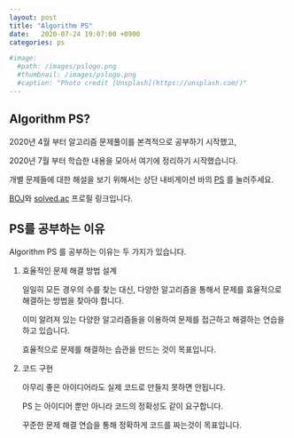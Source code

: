 ```yaml
---
layout: post
title: "Algorithm PS"
date:   2020-07-24 19:07:00 +0900
categories: ps

#image:
  #path: /images/pslogo.png
  #thumbnail: /images/pslogo.png
  #caption: "Photo credit [Unsplash](https://unsplash.com/)"
---
```


## Algorithm PS?

2020년 4월 부터 알고리즘 문제풀이를 본격적으로 공부하기 시작했고,

2020년 7월 부터 학습한 내용을 모아서 여기에 정리하기 시작했습니다.

개별 문제들에 대한 해설을 보기 위해서는 상단 내비게이션 바의 [PS][ps-link] 를 눌러주세요.

[BOJ][BOJ-link]와 [solved.ac][solved.ac-link] 프로필 링크입니다.


[BOJ-link]: https://www.acmicpc.net/user/wbjeon2k
[solved.ac-link]: https://solved.ac/profile/wbjeon2k
[ps-link]: https://wbjeon2k.github.io/ps/

## PS를 공부하는 이유

Algorithm PS 를 공부하는 이유는 두 가지가 있습니다.

1. 효율적인 문제 해결 방법 설계

    일일히 모든 경우의 수를 찾는 대신, 다양한 알고리즘을 통해서 문제를 효율적으로 해결하는 방법을 찾아야 합니다.
    
    이미 알려져 있는 다양한 알고리즘들을 이용하여 문제를 접근하고 해결하는 연습을 하고 있습니다.
    
    효율적으로 문제를 해결하는 습관을 만드는 것이 목표입니다.

2. 코드 구현

    아무리 좋은 아이디어라도 실제 코드로 만들지 못하면 안됩니다.

    PS 는 아이디어 뿐만 아니라 코드의 정확성도 같이 요구합니다.

    꾸준한 문제 해결 연습을 통해 정확하게 코드를 짜는것이 목표입니다.



